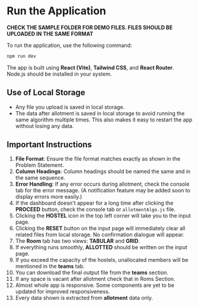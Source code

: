 # Run the Application

**CHECK THE SAMPLE FOLDER FOR DEMO FILES. FILES SHOULD BE UPLOADED IN THE SAME FORMAT**

To run the application, use the following command:

```bash
npm run dev
```

The app is built using **React (Vite)**, **Tailwind CSS**, and **React Router**.
Node.js should be installed in your system.

## Use of Local Storage

- Any file you upload is saved in local storage.
- The data after allotment is saved in local storage to avoid running the same algorithm multiple times. This also makes it easy to restart the app without losing any data.

## Important Instructions

1. **File Format**: Ensure the file format matches exactly as shown in the Problem Statement.
2. **Column Headings**: Column headings should be named the same and in the same sequence.
3. **Error Handling**: If any error occurs during allotment, check the console tab for the error message. (A notification feature may be added soon to display errors more easily.)
4. If the dashboard doesn't appear for a long time after clicking the **PROCEED** button, check the console tab or `allotmentAlgo.js` file.
5. Clicking the **HOSTEL** icon in the top left corner will take you to the input page.
6. Clicking the **RESET** button on the input page will immediately clear all related files from local storage. No confirmation dialogue will appear.
7. The **Room** tab has two views: **TABULAR** and **GRID**.
8. If everything runs smoothly, **ALLOTTED** should be written on the input page.
9. If you exceed the capacity of the hostels, unallocated members will be mentioned in the **teams** tab.
10. You can download the final output file from the **teams** section.
11. If any space is vacant after allotment check that in Roms Section.
12. Almost whole app is responsive. Some components are yet to be updated for improved responsiveness.
13. Every data shown is extracted from **allotment** data only.
